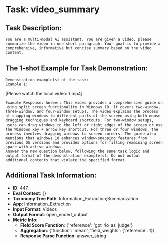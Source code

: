# Task: video_summary

## Task Description:

```
You are a multi-modal AI assistant. You are given a video, please summarize the video in one short paragraph. Your goal is to provide a comprehensive, informative but concise summary based on the video content.
```

## The 1-shot Example for Task Demonstration:

```
Demonstration example(s) of the task:
Example 1:
```

[Please watch the local video: 1.mp4]

```
Example Response: Answer: This video provides a comprehensive guide on using split screen functionality in Windows 10. It covers two-window, three-window, and four-window setups. The video explains the process of snapping windows to different parts of the screen using both mouse dragging techniques and keyboard shortcuts. For two-window setups, users can drag windows to the left or right edges of the screen or use the Windows key + arrow key shortcut. For three or four windows, the process involves dragging windows to screen corners. The guide also mentions that Windows 10 enhances window-snapping features from previous OS versions and provides options for filling remaining screen space with active windows.
Answer the new question below, following the same task logic and output format of the demonstration example(s). Do not output additional contents that violate the specified format.
```

## Additional Task Information:

- **ID**: 447
- **Eval Context**: {}
- **Taxonomy Tree Path**: Information_Extraction;Summarization
- **App**: Information_Extraction
- **Input Format**: Videos
- **Output Format**: open_ended_output
- **Metric Info**:
  - **Field Score Function**: {'reference': 'gpt_4o_as_judge'}
  - **Aggregation**: {'function': 'mean', 'field_weights': {'reference': 1}}
  - **Response Parse Function**: answer_string
